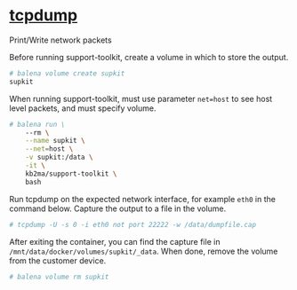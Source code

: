# [tcpdump](https://www.tcpdump.org/)

Print/Write network packets

Before running support-toolkit, create a volume in which to store the output.
```bash
# balena volume create supkit
supkit
```

When running support-toolkit, must use parameter `net=host` to see host level packets, and must specify volume.
```bash
# balena run \
    --rm \
    --name supkit \
    --net=host \
    -v supkit:/data \
    -it \
    kb2ma/support-toolkit \
    bash
```

Run tcpdump on the expected network interface, for example `eth0` in the command below. Capture the output to a file in the volume.
```bash
# tcpdump -U -s 0 -i eth0 not port 22222 -w /data/dumpfile.cap
```

After exiting the container, you can find the capture file in `/mnt/data/docker/volumes/supkit/_data`. When done, remove the volume from the customer device.
```bash
# balena volume rm supkit
```